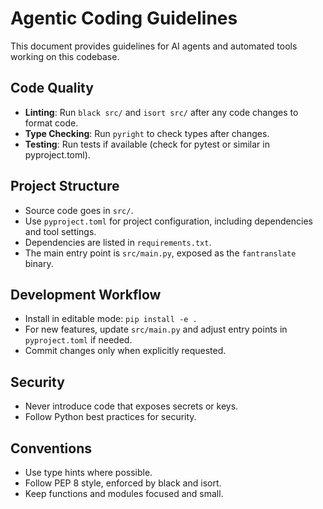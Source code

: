 # Agentic Coding Guidelines

This document provides guidelines for AI agents and automated tools working on this codebase.

## Code Quality

- **Linting**: Run `black src/` and `isort src/` after any code changes to format code.
- **Type Checking**: Run `pyright` to check types after changes.
- **Testing**: Run tests if available (check for pytest or similar in pyproject.toml).

## Project Structure

- Source code goes in `src/`.
- Use `pyproject.toml` for project configuration, including dependencies and tool settings.
- Dependencies are listed in `requirements.txt`.
- The main entry point is `src/main.py`, exposed as the `fantranslate` binary.

## Development Workflow

- Install in editable mode: `pip install -e .`
- For new features, update `src/main.py` and adjust entry points in `pyproject.toml` if needed.
- Commit changes only when explicitly requested.

## Security

- Never introduce code that exposes secrets or keys.
- Follow Python best practices for security.

## Conventions

- Use type hints where possible.
- Follow PEP 8 style, enforced by black and isort.
- Keep functions and modules focused and small.